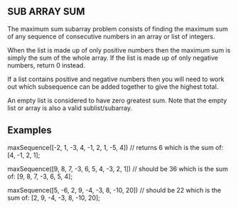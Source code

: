 ## SUB ARRAY SUM

The maximum sum subarray problem consists of finding the maximum sum of any sequence of consecutive numbers in an array or list of integers.

When the list is made up of only positive numbers then the maximum sum is simply the sum of the whole array. If the list is made up of only negative numbers, return 0 instead.

If a list contains positive and negative numbers then you will need to work out which subsequence can be added together to give the highest total.

An empty list is considered to have zero greatest sum. Note that the empty list or array is also a valid sublist/subarray.

## Examples

maxSequence([-2, 1, -3, 4, -1, 2, 1, -5, 4])
// returns 6 which is the sum of: [4, -1, 2, 1];

maxSequence([9, 8, 7, -3, 6, 5, 4, -3, 2, 1])
// should be 36 which is the sum of: [9, 8, 7, -3, 6, 5, 4];

maxSequence([5, -6, 2, 9, -4, -3, 8, -10, 20])
// should be 22 which is the sum of: [2, 9, -4, -3, 8, -10, 20];
